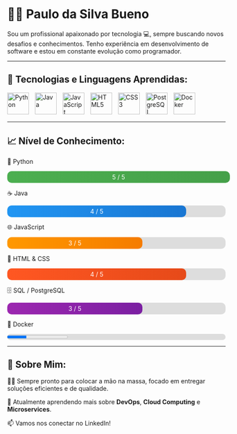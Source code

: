 <h1>👨‍💻 Paulo da Silva Bueno</h1>

<p>Sou um profissional apaixonado por tecnologia 💻, sempre buscando novos desafios e conhecimentos. Tenho experiência em desenvolvimento de software e estou em constante evolução como programador.</p>

<hr>

<h2>🚀 Tecnologias e Linguagens Aprendidas:</h2>

<p>
  <img src="https://cdn.jsdelivr.net/gh/devicons/devicon/icons/python/python-original.svg" alt="Python" width="50" style="margin-right:10px;"/>
  <img src="https://cdn.jsdelivr.net/gh/devicons/devicon/icons/java/java-original.svg" alt="Java" width="50" style="margin-right:10px;"/>
  <img src="https://cdn.jsdelivr.net/gh/devicons/devicon/icons/javascript/javascript-original.svg" alt="JavaScript" width="50" style="margin-right:10px;"/>
  <img src="https://cdn.jsdelivr.net/gh/devicons/devicon/icons/html5/html5-original.svg" alt="HTML5" width="50" style="margin-right:10px;"/>
  <img src="https://cdn.jsdelivr.net/gh/devicons/devicon/icons/css3/css3-original.svg" alt="CSS3" width="50" style="margin-right:10px;"/>
  <img src="https://cdn.jsdelivr.net/gh/devicons/devicon/icons/postgresql/postgresql-original.svg" alt="PostgreSQL" width="50" style="margin-right:10px;"/>
  <img src="https://cdn.jsdelivr.net/gh/devicons/devicon/icons/docker/docker-original.svg" alt="Docker" width="50" style="margin-right:10px;"/>
</p>

<hr>

<h2>📈 Nível de Conhecimento:</h2>

<div style="max-width:600px;">
  <p>🐍 Python</p>
  <div style="background-color:#ddd; border-radius:10px;">
    <div style="width:100%; background:linear-gradient(90deg, #4CAF50, #45A049); padding:5px; border-radius:10px; text-align:center; color:white;">5 / 5</div>
  </div>

  <p>☕ Java</p>
  <div style="background-color:#ddd; border-radius:10px;">
    <div style="width:80%; background:linear-gradient(90deg, #2196F3, #1976D2); padding:5px; border-radius:10px; text-align:center; color:white;">4 / 5</div>
  </div>

  <p>🌐 JavaScript</p>
  <div style="background-color:#ddd; border-radius:10px;">
    <div style="width:60%; background:linear-gradient(90deg, #FF9800, #F57C00); padding:5px; border-radius:10px; text-align:center; color:white;">3 / 5</div>
  </div>

  <p>🎨 HTML &amp; CSS</p>
  <div style="background-color:#ddd; border-radius:10px;">
    <div style="width:80%; background:linear-gradient(90deg, #FF5722, #E64A19); padding:5px; border-radius:10px; text-align:center; color:white;">4 / 5</div>
  </div>

  <p>🗄️ SQL / PostgreSQL</p>
  <div style="background-color:#ddd; border-radius:10px;">
    <div style="width:60%; background:linear-gradient(90deg, #9C27B0, #7B1FA2); padding:5px; border-radius:10px; text-align:center; color:white;">3 / 5</div>
  </div>

  <p>🐳 Docker</p>
  <div style="background-color:#ddd; border-radius:10px;">
    <progress id="file" value="32" max="100"> 32% </progress>
  </div>
</div>

<hr>

<h2>📝 Sobre Mim:</h2>
<p>👨‍🔧 Sempre pronto para colocar a mão na massa, focado em entregar soluções eficientes e de qualidade.</p>
<p>🌱 Atualmente aprendendo mais sobre <strong>DevOps</strong>, <strong>Cloud Computing</strong> e <strong>Microservices</strong>.</p>
<p>📫 Vamos nos conectar no LinkedIn!</p>

